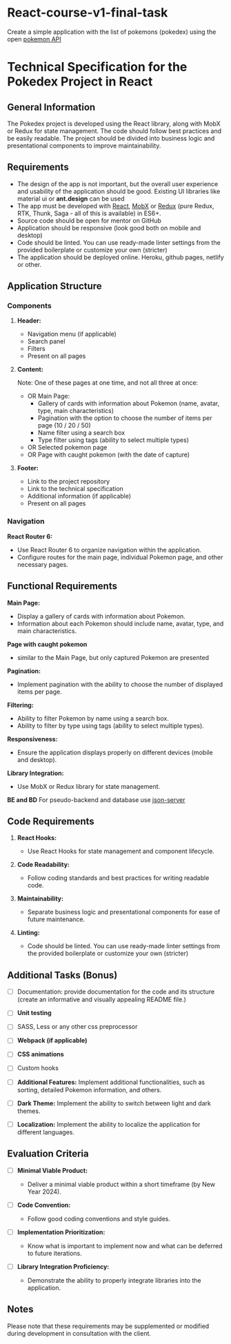 # React-course-v1-final-task
Create a simple application with the list of pokemons (pokedex) using the open [pokemon API](http://pokeapi.co)

# Technical Specification for the Pokedex Project in React

## General Information
The Pokedex project is developed using the React library, along with MobX or Redux for state management. The code should follow best practices and be easily readable. The project should be divided into business logic and presentational components to improve maintainability.

## Requirements
* The design of the app is not important, but the overall user experience and usability of the application should be good. Existing UI libraries like material ui or **ant.design** can be used
* The app must be developed with [React](https://legacy.reactjs.org/), [MobX](https://mobx.js.org/README.html) or [Redux](https://redux.js.org/) (pure Redux, RTK, Thunk, Saga - all of this is available) in ES6+.
* Source code should be open for mentor on GitHub
* Application should be responsive (look good both on mobile and desktop)
* Code should be linted. You can use ready-made linter settings from the provided boilerplate or customize your own (stricter)
* The application should be deployed online. Heroku, github pages, netlify or other.

## Application Structure

### Components
1. **Header:**
   - Navigation menu (if applicable)
   - Search panel
   - Filters
   - Present on all pages

2. **Content:**
   
   Note: One of these pages at one time, and not all three at once:
   - OR Main Page:
     - Gallery of cards with information about Pokemon (name, avatar, type, main characteristics)
     - Pagination with the option to choose the number of items per page (10 / 20 / 50)
     - Name filter using a search box
     - Type filter using tags (ability to select multiple types)
   - OR Selected pokemon page
   - OR Page with caught pokemon (with the date of capture)

4. **Footer:**
   - Link to the project repository
   - Link to the technical specification
   - Additional information (if applicable)
   - Present on all pages

### Navigation
 **React Router 6:**
   - Use React Router 6 to organize navigation within the application.
   - Configure routes for the main page, individual Pokemon page, and other necessary pages.

## Functional Requirements

 **Main Page:**
   - Display a gallery of cards with information about Pokemon.
   - Information about each Pokemon should include name, avatar, type, and main characteristics.

 **Page with caught pokemon**
   - similar to the Main Page, but only captured Pokemon are presented

 **Pagination:**
   - Implement pagination with the ability to choose the number of displayed items per page.

 **Filtering:**
   - Ability to filter Pokemon by name using a search box.
   - Ability to filter by type using tags (ability to select multiple types).

 **Responsiveness:**
   - Ensure the application displays properly on different devices (mobile and desktop).

 **Library Integration:**
   - Use MobX or Redux library for state management.

  **BE and BD**
  For pseudo-backend and database use [json-server](https://www.npmjs.com/package/json-server)

## Code Requirements

1. **React Hooks:**
    - Use React Hooks for state management and component lifecycle.

2. **Code Readability:**
    - Follow coding standards and best practices for writing readable code.

3. **Maintainability:**
    - Separate business logic and presentational components for ease of future maintenance.

4. **Linting:**
    - Code should be linted. You can use ready-made linter settings from the provided boilerplate or customize your own (stricter)

## Additional Tasks (Bonus)

- [ ] Documentation: provide documentation for the code and its structure (create an informative and visually appealing README file.)
- [ ] **Unit testing**
- [ ] SASS, Less or any other css preprocessor
- [ ] **Webpack (if applicable)**
- [ ] **CSS animations**
- [ ] Custom hooks
- [ ] **Additional Features:** Implement additional functionalities, such as sorting, detailed Pokemon information, and others.
- [ ] **Dark Theme:** Implement the ability to switch between light and dark themes.
- [ ] **Localization:** Implement the ability to localize the application for different languages.


## Evaluation Criteria

- [ ] **Minimal Viable Product:**
    - Deliver a minimal viable product within a short timeframe (by New Year 2024).

- [ ] **Code Convention:**
    - Follow good coding conventions and style guides.

- [ ] **Implementation Prioritization:**
    - Know what is important to implement now and what can be deferred to future iterations.

- [ ] **Library Integration Proficiency:**
    - Demonstrate the ability to properly integrate libraries into the application.




## Notes
Please note that these requirements may be supplemented or modified during development in consultation with the client.

